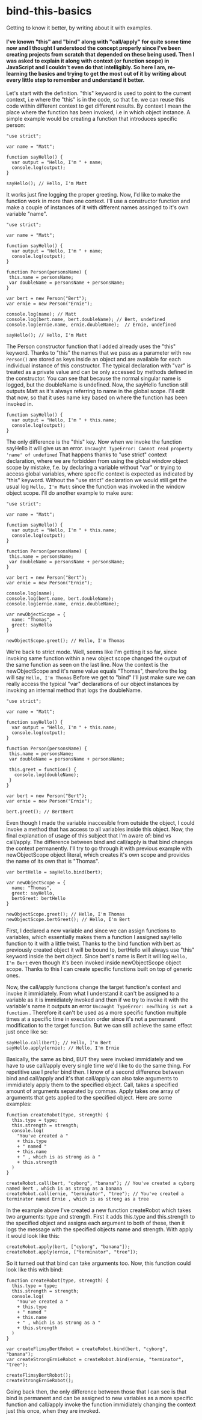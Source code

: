 # bind-this-basics
Getting to know it better, by writing about it with examples.

#### I've known "this" and "bind" along with "call/apply" for quite some time now and I thought I understood the concept properly since I've been creating projects from scratch that depended on these being used. Then I was asked to explain it along with context (or function scope) in JavaScript and I couldn't even do that intelligibly. So here I am, re-learning the basics and trying to get the most out of it by writing about every little step to remember and understand it better.

Let's start with the definition. "this" keyword is used to point to the current context, i.e where the "this" is in the code, so that f.e. we can reuse this code within different context to get different results. By context I mean the place where the function has been invoked, i.e in which object instance. A simple example would be creating a function that introduces specific person:
```
"use strict";

var name = "Matt";

function sayHello() {
  var output = "Hello, I'm " + name;
  console.log(output);
}

sayHello(); // Hello, I'm Matt
```
It works just fine logging the proper greeting. Now, I'd like to make the function work in more than one context. I'll use a constructor function and make a couple of instances of it with different names assinged to it's own variable "name".
```
"use strict";

var name = "Matt";

function sayHello() {
  var output = "Hello, I'm " + name;
  console.log(output);
}

function Person(personsName) {
 this.name = personsName;
 var doubleName = personsName + personsName;
}

var bert = new Person("Bert");
var ernie = new Person("Ernie");

console.log(name); // Matt
console.log(bert.name, bert.doubleName); // Bert, undefined
console.log(ernie.name, ernie.doubleName);  // Ernie, undefined

sayHello(); // Hello, I'm Matt
```
The Person constructor function that I added already uses the "this" keyword. Thanks to "this" the names that we pass as a parameter with ```new Person()``` are stored as keys inside an object and are available for each individual instance of this constructor. The typical declaration with "var" is treated as a private value and can be only accessed by methods defined in the constructor. You can see that because the normal singular name is logged, but the doubleName is undefined. Now, the sayHello function still outputs Matt as it's always referring to name in the global scope. I'll edit that now, so that it uses name key based on where the function has been invoked in.
```
function sayHello() {
  var output = "Hello, I'm " + this.name;
  console.log(output);
}
```
The only difference is the "this" key. Now when we invoke the function sayHello it will give us an error.
```Uncaught TypeError: Cannot read property 'name' of undefined```
That happens thanks to "use strict" context declaration, where we are forbidden from using the global window object scope by mistake, f.e. by declaring a variable without "var" or trying to access global variables, where specific context is expected as indicated by "this" keyword. Without the "use strict" declaration we would still get the usual log ```Hello, I'm Matt``` since the function was invoked in the window object scope. I'll do another example to make sure:
```
"use strict";

var name = "Matt";

function sayHello() {
  var output = "Hello, I'm " + this.name;
  console.log(output);
}

function Person(personsName) {
 this.name = personsName;
 var doubleName = personsName + personsName;
}

var bert = new Person("Bert");
var ernie = new Person("Ernie");

console.log(name);
console.log(bert.name, bert.doubleName);
console.log(ernie.name, ernie.doubleName);

var newObjectScope = {
  name: "Thomas",
  greet: sayHello
}

newObjectScope.greet(); // Hello, I'm Thomas
```
We're back to strict mode. Well, seems like I'm getting it so far, since invoking same function within a new object scope changed the output of the same function as seen on the last line. Now the context is the newObjectScope and it's name value equals "Thomas", therefore the log will say ```Hello, I'm Thomas``` Before we get to "bind" I'll just make sure we can really access the typical "var" declarations of our object instances by invoking an internal method that logs the doubleName.
```
"use strict";

var name = "Matt";

function sayHello() {
  var output = "Hello, I'm " + this.name;
  console.log(output);
}

function Person(personsName) {
 this.name = personsName;
 var doubleName = personsName + personsName;

 this.greet = function() {
   console.log(doubleName);
 }
}

var bert = new Person("Bert");
var ernie = new Person("Ernie");

bert.greet(); // BertBert
```
Even though I made the variable inaccesible from outside the object, I could invoke a method that has access to all variables inside this object. Now, the final explanation of usage of this subject that I'm aware of: bind vs call/apply. The difference between bind and call/apply is that bind changes the context permanently. I'll try to go through it with previous example with newObjectScope object literal, which creates it's own scope and provides the name of its own that is "Thomas".
```
var bertHello = sayHello.bind(bert);

var newObjectScope = {
  name: "Thomas",
  greet: sayHello,
  bertGreet: bertHello
}

newObjectScope.greet(); // Hello, I'm Thomas
newObjectScope.bertGreet(); // Hello, I'm Bert
```
First, I declared a new variable and since we can assign functions to variables, which essentially makes them a function I assigned sayHello function to it with a little twist. Thanks to the bind function with bert as previously created object it will be bound to, bertHello will always use "this" keyword inside the bert object. Since bert's name is Bert it will log ```Hello, I'm Bert``` even though it's been invoked inside newObjectScope object scope. Thanks to this I can create specific functions built on top of generic ones.

Now, the call/apply functions change the target function's context and invoke it immidiately. From what I understand it can't be assigned to a variable as it is immidiately invoked and then if we try to invoke it with the variable's name it outputs an error ```Uncaught TypeError: newThing is not a function``` . Therefore it can't be used as a more specific function multiple times at a specific time in execution order since it's not a permanent modification to the target function. But we can still achieve the same effect just once like so:
```
sayHello.call(bert); // Hello, I'm Bert
sayHello.apply(ernie); // Hello, I'm Ernie
```
Basically, the same as bind, BUT they were invoked immidiately and we have to use call/apply every single time we'd like to do the same thing. For repetitive use I prefer bind then. I know of a second difference between bind and call/apply and it's that call/apply can also take arguments to immidiately apply them to the specified object. Call, takes a specified amount of arguments separated by commas. Apply takes one array of arguments that gets applied to the specified object. Here are some examples:
```
function createRobot(type, strength) {
  this.type = type;
  this.strength = strength;
  console.log(
    "You've created a "
    + this.type
    + " named "
    + this.name
    + " , which is as strong as a "
    + this.strength
  )
}

createRobot.call(bert, "cyborg", "banana"); // You've created a cyborg named Bert , which is as strong as a banana
createRobot.call(ernie, "terminator", "tree"); // You've created a terminator named Ernie , which is as strong as a tree
```
In the example above I've created a new function createRobot which takes two arguments: type and strength. First it adds this.type and this.strength to the specified object and assigns each argument to both of these, then it logs the message with the specified objects name and strength. With apply it would look like this:
```
createRobot.apply(bert, ["cyborg", "banana"]);
createRobot.apply(ernie, ["terminator", "tree"]);
```
So it turned out that bind can take arguments too. Now, this function could look like this with bind:
```
function createRobot(type, strength) {
  this.type = type;
  this.strength = strength;
  console.log(
    "You've created a "
    + this.type
    + " named "
    + this.name
    + " , which is as strong as a "
    + this.strength
  )
}

var createFlimsyBertRobot = createRobot.bind(bert, "cyborg", "banana");
var createStrongErnieRobot = createRobot.bind(ernie, "terminator", "tree");

createFlimsyBertRobot();
createStrongErnieRobot();
```
Going back then, the only difference between those that I can see is that bind is permanent and can be assigned to new variables as a more specific function and call/apply invoke the function immidiately changing the context just this once, when they are invoked.
